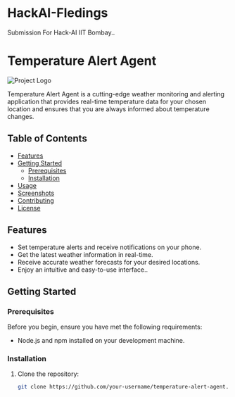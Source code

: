# HackAI-Fledings
Submission For Hack-AI IIT Bombay..
# Temperature Alert Agent

![Project Logo]([url_to_your_logo.png](https://github.com/RuchikaSuryawanshi7/HackAI-Fledglings/blob/main/assets/home.jpg))

Temperature Alert Agent is a cutting-edge weather monitoring and alerting application that provides real-time temperature data for your chosen location and ensures that you are always informed about temperature changes.

## Table of Contents

- [Features](#features)
- [Getting Started](#getting-started)
  - [Prerequisites](#prerequisites)
  - [Installation](#installation)
- [Usage](#usage)
- [Screenshots](#screenshots)
- [Contributing](#contributing)
- [License](#license)

## Features

- Set temperature alerts and receive notifications on your phone.
- Get the latest weather information in real-time.
- Receive accurate weather forecasts for your desired locations.
- Enjoy an intuitive and easy-to-use interface..

## Getting Started

### Prerequisites

Before you begin, ensure you have met the following requirements:

- Node.js and npm installed on your development machine.

### Installation

1. Clone the repository:

   ```bash
   git clone https://github.com/your-username/temperature-alert-agent.git

